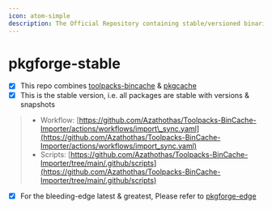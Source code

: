 ```yaml
---
icon: atom-simple
description: The Official Repository containing stable/versioned binaries/packages
---
```


# pkgforge-stable

* [x] This repo combines [toolpacks-bincache](../../orgs/pkgforge-core/projects/toolpacks-bincache/ "mention") & [pkgcache](../../orgs/pkgforge-core/projects/pkgcache/ "mention")
* [x] This is the stable version, i.e. all packages are stable with versions & snapshots

> - Workflow: [https://github.com/Azathothas/Toolpacks-BinCache-Importer/actions/workflows/import\_sync.yaml](https://github.com/Azathothas/Toolpacks-BinCache-Importer/actions/workflows/import_sync.yaml)
> - Scripts: [https://github.com/Azathothas/Toolpacks-BinCache-Importer/tree/main/.github/scripts](https://github.com/Azathothas/Toolpacks-BinCache-Importer/tree/main/.github/scripts)

* [x] For the bleeding-edge latest & greatest, Please refer to [pkgforge-edge](../pkgforge-edge/ "mention")
